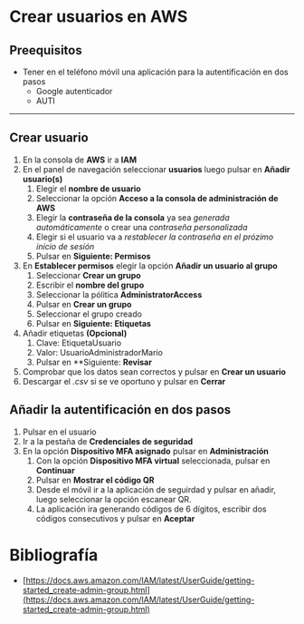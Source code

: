# Crear usuarios en AWS 
## Preequisitos
- Tener en el teléfono móvil una aplicación para la autentificación en dos pasos  
    - Google autenticador
    - AUTI
---
## Crear usuario
1. En la consola de **AWS** ir a **IAM**
2. En el panel de navegación seleccionar **usuarios** luego pulsar en **Añadir usuario(s)**  
    1. Elegir el **nombre de usuario**   
    2. Seleccionar la opción **Acceso a la consola de administración de AWS** 
    3. Elegir la **contraseña de la consola** ya sea *generada automáticamente* o crear una *contraseña personalizada*
    4. Elegir si el usuario va a *restablecer la contraseña en el prózimo inicio de sesión*
    5. Pulsar en **Siguiente: Permisos**
3. En **Establecer permisos** elegir la opción **Añadir un usuario al grupo**
    1. Seleccionar **Crear un grupo**
    2. Escribir el **nombre del grupo**
    3. Seleccionar la pólitica **AdministratorAccess**
    4. Pulsar en **Crear un grupo**
    5. Seleccionar el grupo creado
    6. Pulsar en **Siguiente: Etiquetas**
4. Añadir etiquetas **(Opcional)**
    1. Clave: EtiquetaUsuario
    2. Valor: UsuarioAdministradorMario
    3. Pulsar en **Siguiente: **Revisar**
5. Comprobar que los datos sean correctos y pulsar en **Crear un usuario**
6. Descargar el *.csv* si se ve oportuno y pulsar en **Cerrar**
## Añadir la autentificación en dos pasos
1. Pulsar en el usuario
2. Ir a la pestaña de **Credenciales de seguridad**
3. En la opción **Dispositivo MFA asignado** pulsar en **Administración**
    1. Con la opción **Dispositivo MFA virtual** seleccionada, pulsar en **Continuar**
    2. Pulsar en **Mostrar el código QR**
    3. Desde el móvil ir a la aplicación de seguirdad y pulsar en añadir, luego seleccionar la opción escanear QR.
    4. La aplicación ira generando códigos de 6 dígitos, escribir dos códigos consecutivos y pulsar en **Aceptar**
# Bibliografía
- [https://docs.aws.amazon.com/IAM/latest/UserGuide/getting-started_create-admin-group.html](https://docs.aws.amazon.com/IAM/latest/UserGuide/getting-started_create-admin-group.html)